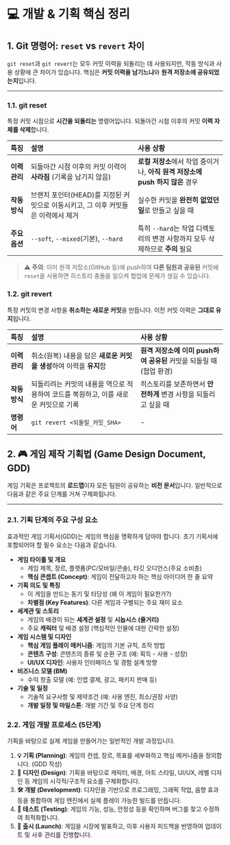 # 💻 개발 & 기획 핵심 정리

## 1. Git 명령어: `reset` vs `revert` 차이

`git reset`과 `git revert`는 모두 커밋 이력을 되돌리는 데 사용되지만, 작동 방식과 사용 상황에 큰 차이가 있습니다. 핵심은 **커밋 이력을 남기느냐**와 **원격 저장소에 공유되었는지**입니다.

---

### 1.1. git reset

특정 커밋 시점으로 **시간을 되돌리는** 명령어입니다. 되돌아간 시점 이후의 커밋 **이력 자체를 삭제**합니다.

| 특징 | 설명 | 사용 상황 |
| :--- | :--- | :--- |
| **이력 관리** | 되돌아간 시점 이후의 커밋 이력이 **사라짐** (기록을 남기지 않음) | **로컬 저장소**에서 작업 중이거나, **아직 원격 저장소에 push 하지 않은** 경우 |
| **작동 방식** | 브랜치 포인터(HEAD)를 지정된 커밋으로 이동시키고, 그 이후 커밋들은 이력에서 제거 | 실수한 커밋을 **완전히 없었던 일**로 만들고 싶을 때 |
| **주요 옵션** | `--soft`, `--mixed`(기본), `--hard` | 특히 `--hard`는 작업 디렉토리의 변경 사항까지 모두 삭제하므로 **주의** 필요 |

> ⚠️ **주의**: 이미 원격 저장소(GitHub 등)에 push하여 **다른 팀원과 공유된** 커밋에 `reset`을 사용하면 히스토리 충돌을 일으켜 협업에 문제가 생길 수 있습니다.

### 1.2. git revert

특정 커밋의 변경 사항을 **취소하는 새로운 커밋**을 만듭니다. 이전 커밋 이력은 **그대로 유지**됩니다.

| 특징 | 설명 | 사용 상황 |
| :--- | :--- | :--- |
| **이력 관리** | 취소(원복) 내용을 담은 **새로운 커밋을 생성**하여 이력을 **유지**함 | **원격 저장소에 이미 push하여 공유된** 커밋을 되돌릴 때 (협업 환경) |
| **작동 방식** | 되돌리려는 커밋의 내용을 역으로 적용하여 코드를 복원하고, 이를 새로운 커밋으로 기록 | 히스토리를 보존하면서 **안전하게** 변경 사항을 되돌리고 싶을 때 |
| **명령어** | `git revert <되돌릴_커밋_SHA>` | - |

## 2. 🎮 게임 제작 기획법 (Game Design Document, GDD)

게임 기획은 프로젝트의 **로드맵**이자 모든 팀원이 공유하는 **비전 문서**입니다. 일반적으로 다음과 같은 주요 단계를 거쳐 구체화됩니다.

---

### 2.1. 기획 단계의 주요 구성 요소

효과적인 게임 기획서(GDD)는 게임의 핵심을 명확하게 담아야 합니다. 초기 기획서에 포함되어야 할 필수 요소는 다음과 같습니다.

* **게임 타이틀 및 개요**
    * 게임 제목, 장르, 플랫폼(PC/모바일/콘솔), 타깃 오디언스(주요 소비층)
    * **핵심 콘셉트 (Concept)**: 게임이 전달하고자 하는 핵심 아이디어 한 줄 요약
* **기획 의도 및 특징**
    * 이 게임을 만드는 동기 및 타당성 (왜 이 게임이 필요한가?)
    * **차별점 (Key Features)**: 다른 게임과 구별되는 주요 재미 요소
* **세계관 및 스토리**
    * 게임의 배경이 되는 **세계관 설정** 및 **시놉시스 (줄거리)**
    * 주요 **캐릭터** 및 배경 설정 (핵심적인 인물에 대한 간략한 설정)
* **게임 시스템 및 디자인**
    * **핵심 게임 플레이 메커니즘**: 게임의 기본 규칙, 조작 방법
    * **콘텐츠 구성**: 콘텐츠의 종류 및 순환 구조 (예: 획득 - 사용 - 성장)
    * **UI/UX 디자인**: 사용자 인터페이스 및 경험 설계 방향
* **비즈니스 모델 (BM)**
    * 수익 창출 모델 (예: 인앱 결제, 광고, 패키지 판매 등)
* **기술 및 일정**
    * 기술적 요구사항 및 제약조건 (예: 사용 엔진, 최소/권장 사양)
    * **개발 일정 및 마일스톤**: 개발 기간 및 주요 단계 정리

### 2.2. 게임 개발 프로세스 (5단계)

기획을 바탕으로 실제 게임을 만들어가는 일반적인 개발 과정입니다.

1.  **💡 기획 (Planning)**: 게임의 컨셉, 장르, 목표를 세부화하고 핵심 메커니즘을 정의합니다. (GDD 작성)
2.  **🎨 디자인 (Design)**: 기획을 바탕으로 캐릭터, 배경, 아트 스타일, UI/UX, 레벨 디자인 등 게임의 시각적/구조적 요소를 구체화합니다.
3.  **🛠️ 개발 (Development)**: 디자인을 기반으로 프로그래밍, 그래픽 작업, 음향 효과 등을 통합하여 게임 엔진에서 실제 플레이 가능한 빌드를 만듭니다.
4.  **🧪 테스트 (Testing)**: 게임의 기능, 성능, 안정성 등을 확인하며 버그를 찾고 수정하여 최적화합니다.
5.  **🚀 출시 (Launch)**: 게임을 시장에 발표하고, 이후 사용자 피드백을 반영하여 업데이트 및 사후 관리를 진행합니다.

